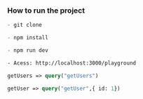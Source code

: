 ### How to run the project

```js
- git clone
```

```js
- npm install
```

```js
- npm run dev
```

```html
- Acess: http://localhost:3000/playground
```

```graphql
getUsers => query("getUsers")
```

```graphql
getUser => query("getUser",{ id: 1})
```
